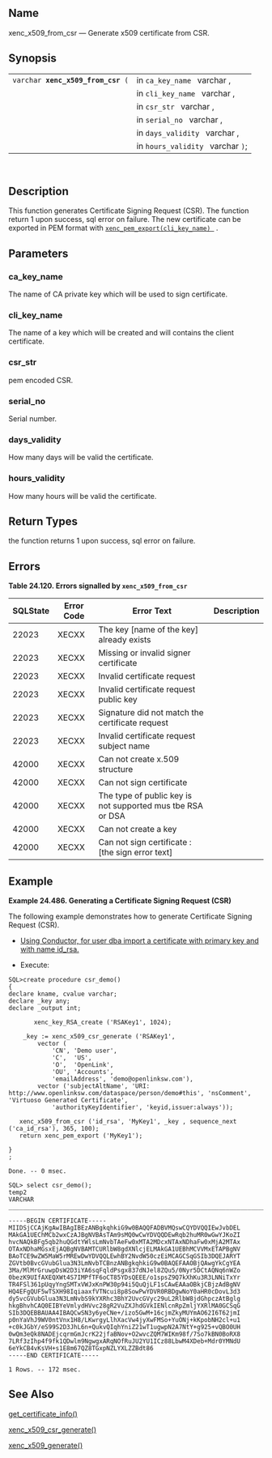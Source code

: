 <div id="fn_xenc_x509_from_csr" class="refentry">

<div class="titlepage">

</div>

<div class="refnamediv">

## Name

xenc_x509_from_csr — Generate x509 certificate from CSR.

</div>

<div class="refsynopsisdiv">

## Synopsis

<div id="fsyn_xenc_x509_from_csr" class="funcsynopsis">

|                                        |                                   |
|----------------------------------------|-----------------------------------|
| `varchar `**`xenc_x509_from_csr`**` (` | in `ca_key_name ` varchar ,       |
|                                        | in `cli_key_name ` varchar ,      |
|                                        | in `csr_str ` varchar ,           |
|                                        | in `serial_no ` varchar ,         |
|                                        | in `days_validity ` varchar ,     |
|                                        | in `hours_validity ` varchar `)`; |

<div class="funcprototype-spacer">

 

</div>

</div>

</div>

<div id="desc_xenc_x509_from_csr" class="refsect1">

## Description

This function generates Certificate Signing Request (CSR). The function
return 1 upon success, sql error on failure. The new certificate can be
exported in PEM format with
<a href="fn_xenc_pem_export.html" class="link"
title="xenc_pem_export"><code
class="function">xenc_pem_export(cli_key_name) </code></a> .

</div>

<div id="params_xenc_x509_from_csr" class="refsect1">

## Parameters

<div id="id121333" class="refsect2">

### ca_key_name

The name of CA private key which will be used to sign certificate.

</div>

<div id="id121336" class="refsect2">

### cli_key_name

The name of a key which will be created and will contains the client
certificate.

</div>

<div id="id121339" class="refsect2">

### csr_str

pem encoded CSR.

</div>

<div id="id121342" class="refsect2">

### serial_no

Serial number.

</div>

<div id="id121345" class="refsect2">

### days_validity

How many days will be valid the certificate.

</div>

<div id="id121348" class="refsect2">

### hours_validity

How many hours will be valid the certificate.

</div>

</div>

<div id="ret_xenc_x509_from_csr" class="refsect1">

## Return Types

the function returns 1 upon success, sql error on failure.

</div>

<div id="errors_xenc_x509_from_csr" class="refsect1">

## Errors

<div id="id121356" class="table">

**Table 24.120. Errors signalled by `xenc_x509_from_csr `**

<div class="table-contents">

| SQLState                              | Error Code                            | Error Text                                                                                 | Description |
|---------------------------------------|---------------------------------------|--------------------------------------------------------------------------------------------|-------------|
| <span class="errorcode">22023 </span> | <span class="errorcode">XECXX </span> | <span class="errortext">The key \[name of the key\] already exists </span>                 |             |
| <span class="errorcode">22023 </span> | <span class="errorcode">XECXX </span> | <span class="errortext">Missing or invalid signer certificate </span>                      |             |
| <span class="errorcode">22023 </span> | <span class="errorcode">XECXX </span> | <span class="errortext">Invalid certificate request </span>                                |             |
| <span class="errorcode">22023 </span> | <span class="errorcode">XECXX </span> | <span class="errortext">Invalid certificate request public key </span>                     |             |
| <span class="errorcode">22023 </span> | <span class="errorcode">XECXX </span> | <span class="errortext">Signature did not match the certificate request </span>            |             |
| <span class="errorcode">22023 </span> | <span class="errorcode">XECXX </span> | <span class="errortext">Invalid certificate request subject name </span>                   |             |
| <span class="errorcode">42000 </span> | <span class="errorcode">XECXX </span> | <span class="errortext">Can not create x.509 structure </span>                             |             |
| <span class="errorcode">42000 </span> | <span class="errorcode">XECXX </span> | <span class="errortext">Can not sign certificate </span>                                   |             |
| <span class="errorcode">42000 </span> | <span class="errorcode">XECXX </span> | <span class="errortext">The type of public key is not supported mus tbe RSA or DSA </span> |             |
| <span class="errorcode">42000 </span> | <span class="errorcode">XECXX </span> | <span class="errortext">Can not create a key </span>                                       |             |
| <span class="errorcode">42000 </span> | <span class="errorcode">XECXX </span> | <span class="errortext">Can not sign certificate : \[the sign error text\] </span>         |             |

</div>

</div>

  

</div>

<div id="examples_xenc_x509_from_csr" class="refsect1">

## Example

<div id="ex_xenc_x509_from_csr" class="example">

**Example 24.486. Generating a Certificate Signing Request (CSR)**

<div class="example-contents">

The following example demonstrates how to generate Certificate Signing
Request (CSR).

<div class="itemizedlist">

- <a href="vfoafsslcacondt.html" class="link"
  title="17.3.8. CA Keys Import using Conductor">Using Conductor, for user
  dba import a certificate with primary key and with name id_rsa.</a>

- Execute:

</div>

``` programlisting
SQL>create procedure csr_demo()
{
declare kname, cvalue varchar;
declare _key any;
declare _output int;

       xenc_key_RSA_create ('RSAKey1', 1024);

    _key := xenc_x509_csr_generate ('RSAKey1',
        vector (
            'CN', 'Demo user',
            'C',  'US',
            'O',  'OpenLink',
            'OU', 'Accounts',
            'emailAddress', 'demo@openlinksw.com'),
        vector ('subjectAltName', 'URI: http://www.openlinksw.com/dataspace/person/demo#this', 'nsComment', 'Virtuoso Generated Certificate',
            'authorityKeyIdentifier', 'keyid,issuer:always'));

   xenc_x509_from_csr ('id_rsa', 'MyKey1', _key , sequence_next ('ca_id_rsa'), 365, 100);
   return xenc_pem_export ('MyKey1');

}
;

Done. -- 0 msec.

SQL> select csr_demo();
temp2
VARCHAR
_______________________________________________________________________________

-----BEGIN CERTIFICATE-----
MIIDSjCCAjKgAwIBAgIBEzANBgkqhkiG9w0BAQQFADBVMQswCQYDVQQIEwJvbDEL
MAkGA1UEChMCb2wxCzAJBgNVBAsTAm9sMQ0wCwYDVQQDEwRqb2huMR0wGwYJKoZI
hvcNAQkBFg5qb2huQGdtYWlsLmNvbTAeFw0xMTA2MDcxNTAxNDhaFw0xMjA2MTAx
OTAxNDhaMGsxEjAQBgNVBAMTCURlbW8gdXNlcjELMAkGA1UEBhMCVVMxETAPBgNV
BAoTCE9wZW5MaW5rMREwDwYDVQQLEwhBY2NvdW50czEiMCAGCSqGSIb3DQEJARYT
ZGVtb0BvcGVubGlua3N3LmNvbTCBnzANBgkqhkiG9w0BAQEFAAOBjQAwgYkCgYEA
3Ma/MlMrGruwpDsW2D3iYA6sqFqldPsgx837dNJel8ZQu5/0Nyr5DCtAQNq6nWZo
0bezK9UIfAXEQXWt4S7IMPfTF6oCT85YDsQEEE/o1spsZ9Q7kXhKu3R3LNNiTxYr
TR4FSl361pUqyYngSMTxVWJxKnPW30p94i5QuQjLF1sCAwEAAaOBkjCBjzAdBgNV
HQ4EFgQUF5wTSXH98IqiaaxfVTNcui8p8SowPwYDVR0RBDgwNoY0aHR0cDovL3d3
dy5vcGVubGlua3N3LmNvbS9kYXRhc3BhY2UvcGVyc29uL2RlbW8jdGhpczAtBglg
hkgBhvhCAQ0EIBYeVmlydHVvc28gR2VuZXJhdGVkIENlcnRpZmljYXRlMA0GCSqG
SIb3DQEBBAUAA4IBAQCwSN3y6yeCNe+/izo5GwM+16cjmZkyMUYmAO62I6T62jmI
p0nYaVhJ9WV0ntVnx1H8/LKwrgyLlhXacVw4jyXwFMSo+YuONj+kKpobNH2cl+u1
+c0kJGbY/eS99S2D3JhL6n+QukvQIqhYniZ21wT1ugwpN2A7NtY+g925+vQBO0UH
0wQm3eQk8NADEjcqrmGmJcrK22jfaBNov+O2wvcZQM7WIKm98f/7So7kBN0BoRX8
7LRf3zIhp4f9fk1QDwlm9NgwgxARqNOfRuJU2YU1ICz88LbwM4XDeb+Mdr0YMNdU
6eYkCB4vKsVH+s1E8m67QZ8TGxpNZLYXLZZBdt86
-----END CERTIFICATE-----

1 Rows. -- 172 msec.
```

</div>

</div>

  

</div>

<div id="seealso_xenc_x509_from_csr" class="refsect1">

## See Also

<a href="fn_get_certificate_info.html" class="link"
title="get_certificate_info">get_certificate_info()</a>

<a href="fn_xenc_x509_csr_generate.html" class="link"
title="xenc_x509_csr_generate">xenc_x509_csr_generate()</a>

<a href="fn_xenc_x509_generate.html" class="link"
title="xenc_x509_generate">xenc_x509_generate()</a>

</div>

</div>
